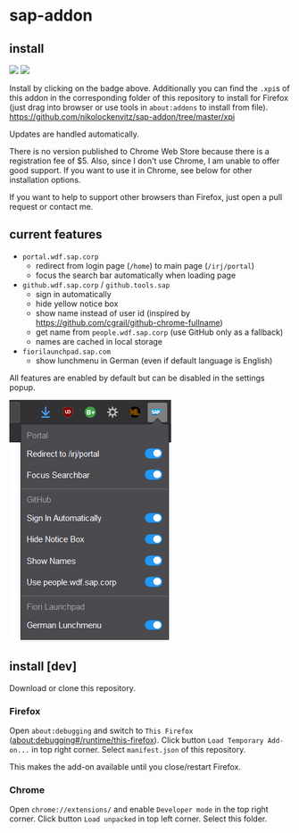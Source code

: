 # sap-addon

## install
<a href="https://nikolockenvitz.github.io/sap-addon/xpi/sap_addon-1.11.1-fx.xpi">
<img src="https://img.shields.io/badge/firefox-v1.11.1-FF7139?logo=mozilla-firefox" /></a>
<a href="https://www.mozilla.org/en-US/firefox/new/">
<img src="https://img.shields.io/badge/chrome----4285F4?logo=google-chrome" /></a>

Install by clicking on the badge above.
Additionally you can find the `.xpi`s of this addon in the corresponding folder of this repository to install for Firefox (just drag into browser or use tools in `about:addons` to install from file).
https://github.com/nikolockenvitz/sap-addon/tree/master/xpi

Updates are handled automatically.

There is no version published to Chrome Web Store because there is a registration fee of $5.
Also, since I don't use Chrome, I am unable to offer good support.
If you want to use it in Chrome, see below for other installation options.

If you want to help to support other browsers than Firefox, just open a pull request or contact me.

## current features
* `portal.wdf.sap.corp`
  * redirect from login page (`/home`) to main page (`/irj/portal`)
  * focus the search bar automatically when loading page
* `github.wdf.sap.corp` / `github.tools.sap`
  * sign in automatically
  * hide yellow notice box
  * show name instead of user id (inspired by https://github.com/cgrail/github-chrome-fullname)
  * get name from `people.wdf.sap.corp` (use GitHub only as a fallback)
  * names are cached in local storage
* `fiorilaunchpad.sap.com` <!-- it's the Fiori Lunchpad ;) name created by Erik Jansky -->
  * show lunchmenu in German (even if default language is English)

All features are enabled by default but can be disabled in the settings popup.

![Screenshot of popup](docs/screenshot-popup-1.10.png)

## install [dev]
Download or clone this repository.

### Firefox
Open `about:debugging` and switch to `This Firefox` ([about:debugging#/runtime/this-firefox](about:debugging#/runtime/this-firefox)).
Click button `Load Temporary Add-on...` in top right corner.
Select `manifest.json` of this repository.

This makes the add-on available until you close/restart Firefox.

### Chrome
Open `chrome://extensions/` and enable `Developer mode` in the top right corner.
Click button `Load unpacked` in top left corner.
Select this folder.
